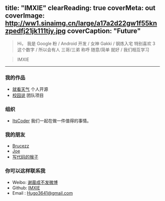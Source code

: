 title: "IMXIE"
clearReading: true
coverMeta: out
coverImage: http://ww1.sinaimg.cn/large/a17a2d22gw1f55knzpedfj21jk111tjy.jpg
coverCaption: "Future"
---


> Hi，
我是 Google 粉 / Android 开发 / 女神 Gakki / 钢炼入宅
特别喜欢 3 这个数字 / 所以会有人 三哥/三弟 称呼
随意/简单 就好 / 我们相互学习

>IMXIE

---

### 我的作品

- [就看天气](https://github.com/xcc3641/SeeWeather) 个人开源
- [校园说](http://www.campussay.com/download) 团队项目

### 组织

- [ItsCoder](http://www.itscoder.com/) 
    我们一起在做一件值得的事情。

### 我的朋友

- [Brucezz](http://brucezz.github.io/)
- [Joe](https://joesteven.github.io/)
- [写代码的猴子](http://laobie.github.io/)


### 你可以这样联系我
- Weibo: [谢晨成不发微博](http://weibo.com/2709138722)
- Github: [IMXIE](https://github.com/xcc3641)
- Email : [Hugo3641@gmail.com](mailto:Hogo3641@gmail.com)



